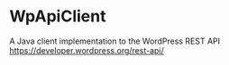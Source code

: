 # WpApiClient
A Java client implementation to the WordPress REST API https://developer.wordpress.org/rest-api/
